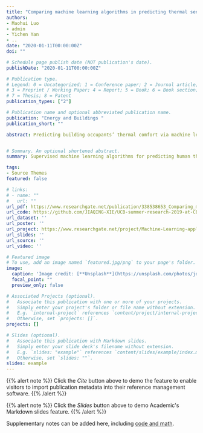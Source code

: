 ```yaml
---
title: "Comparing machine learning algorithms in predicting thermal sensation with ASHRAE Comfort Database II"
authors:
- Maohui Luo
- admin
- Yichen Yan
- ..
date: "2020-01-11T00:00:00Z"
doi: ""

# Schedule page publish date (NOT publication's date).
publishDate: "2020-01-11T00:00:00Z"

# Publication type.
# Legend: 0 = Uncategorized; 1 = Conference paper; 2 = Journal article;
# 3 = Preprint / Working Paper; 4 = Report; 5 = Book; 6 = Book section;
# 7 = Thesis; 8 = Patent
publication_types: ["2"]

# Publication name and optional abbreviated publication name.
publication: "Energy and Buildings "
publication_short: ""

abstract: Predicting building occupants’ thermal comfort via machine learning (ML) is a hot research topic. Many algorithms and data processing methods have been applied to predict thermal comfort indices in different contexts. But few studies have systematically investigated how different algorithms and data processing methods can influence the prediction accuracy. In this study, we first summarized the recent literature from perspectives of predicted comfort indices, algorithms applied, input features, data sources, sample size, training proportion, predicting accuracy, etc. Then, we applied nine ML algorithms and three data sampling methods to predict the 3-point and 7-point thermal sensation vote (TSV) in ASHRAE Comfort Database II. The results show that with an accuracy of 66.3% and 61.1% for 3-point and 7-point TSV respectively, Random Forest (RF) has the best performance among the tested algorithms. Compared to the Predicted Mean Vote (PMV) model, ML TSV models generally have higher accuracy in TSV prediction. Based on feature importance analysis, the air temperature, humidity, clothing, air velocity, age, and metabolic rate are the top six important features for TSV prediction. The RF algorithm can achieve 63.6% overall accuracy in TSV prediction with the top three features, which is only 2.6% lower than involving 12 input features. Further, this paper addressed other common considerations in ML comfort model establishment such as tuning hyperparameters, splitting of training and testing data, and encoding methods. We also provided Python and R programming codes and packages as appendixes, which can be a good reference for future studies.


# Summary. An optional shortened abstract.
summary: Supervised machine learning algorithms for predicting human thermal comfort

tags:
- Source Themes
featured: false

# links:
# - name: ""
#   url: ""
url_pdf: https://www.researchgate.net/publication/338538653_Comparing_machine_learning_algorithms_in_predicting_thermal_sensation_with_ASHRAE_Comfort_Database_II
url_code: https://github.com/JIAQING-XIE/UCB-summer-research-2019-at-CBE
url_dataset: ''
url_poster: ''
url_project: https://www.researchgate.net/project/Machine-Learning-applications-on-human-thermal-comfort
url_slides: ''
url_source: ''
url_video: ''

# Featured image
# To use, add an image named `featured.jpg/png` to your page's folder. 
image:
  caption: 'Image credit: [**Unsplash**](https://unsplash.com/photos/jdD8gXaTZsc)'
  focal_point: ""
  preview_only: false

# Associated Projects (optional).
#   Associate this publication with one or more of your projects.
#   Simply enter your project's folder or file name without extension.
#   E.g. `internal-project` references `content/project/internal-project/index.md`.
#   Otherwise, set `projects: []`.
projects: []

# Slides (optional).
#   Associate this publication with Markdown slides.
#   Simply enter your slide deck's filename without extension.
#   E.g. `slides: "example"` references `content/slides/example/index.md`.
#   Otherwise, set `slides: ""`.
slides: example
---
```


{{% alert note %}}
Click the *Cite* button above to demo the feature to enable visitors to import publication metadata into their reference management software.
{{% /alert %}}

{{% alert note %}}
Click the *Slides* button above to demo Academic's Markdown slides feature.
{{% /alert %}}

Supplementary notes can be added here, including [code and math](https://sourcethemes.com/academic/docs/writing-markdown-latex/).
